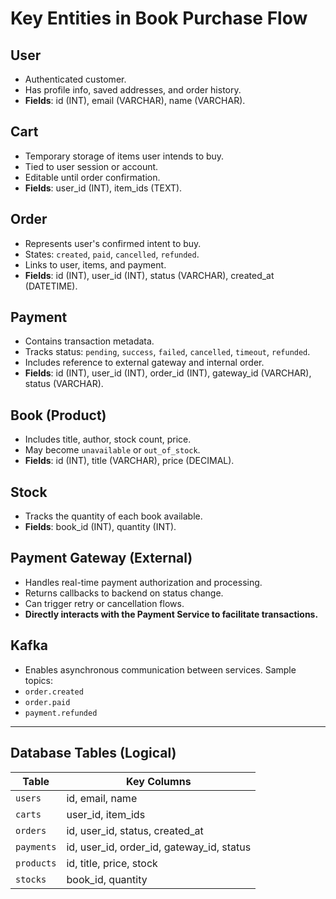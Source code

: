 # Key Entities in Book Purchase Flow

## User
- Authenticated customer.
- Has profile info, saved addresses, and order history.
- **Fields**: id (INT), email (VARCHAR), name (VARCHAR).

## Cart
- Temporary storage of items user intends to buy.
- Tied to user session or account.
- Editable until order confirmation.
- **Fields**: user_id (INT), item_ids (TEXT).

## Order
- Represents user's confirmed intent to buy.
- States: `created`, `paid`, `cancelled`, `refunded`.
- Links to user, items, and payment.
- **Fields**: id (INT), user_id (INT), status (VARCHAR), created_at (DATETIME).

## Payment
- Contains transaction metadata.
- Tracks status: `pending`, `success`, `failed`, `cancelled`, `timeout`, `refunded`.
- Includes reference to external gateway and internal order.
- **Fields**: id (INT), user_id (INT), order_id (INT), gateway_id (VARCHAR), status (VARCHAR).

## Book (Product)
- Includes title, author, stock count, price.
- May become `unavailable` or `out_of_stock`.
- **Fields**: id (INT), title (VARCHAR), price (DECIMAL).

## Stock
- Tracks the quantity of each book available.
- **Fields**: book_id (INT), quantity (INT).

## Payment Gateway (External)
- Handles real-time payment authorization and processing.
- Returns callbacks to backend on status change.
- Can trigger retry or cancellation flows.
- **Directly interacts with the Payment Service to facilitate transactions.**

## Kafka
- Enables asynchronous communication between services.
Sample topics:
- `order.created`
- `order.paid`
- `payment.refunded`

---

## Database Tables (Logical)
| Table       | Key Columns                               |
|-------------|-------------------------------------------|
| `users`     | id, email, name                           |
| `carts`     | user_id, item_ids                         |
| `orders`    | id, user_id, status, created_at           |
| `payments`  | id, user_id, order_id, gateway_id, status |
| `products`  | id, title, price, stock                   |
| `stocks`    | book_id, quantity                         |
